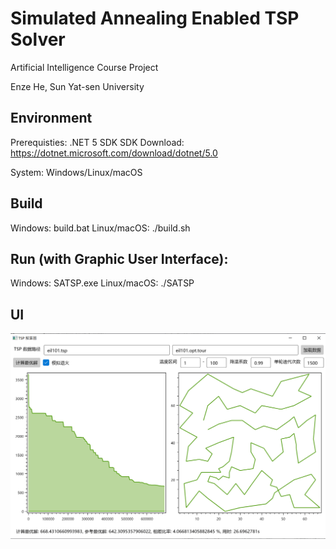 # Simulated Annealing Enabled TSP Solver

Artificial Intelligence Course Project

Enze He, Sun Yat-sen University 

## Environment
Prerequisties: .NET 5 SDK
SDK Download: https://dotnet.microsoft.com/download/dotnet/5.0

System: Windows/Linux/macOS

## Build
Windows: build.bat
Linux/macOS: ./build.sh

## Run (with Graphic User Interface):
Windows: SATSP.exe
Linux/macOS: ./SATSP

## UI
![UI](./assets/UI.png)
